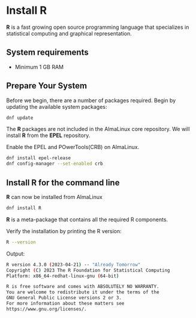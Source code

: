 # Install R

**R** is a fast growing open source programming language that specializes in statistical computing and graphical representation.

## System requirements

- Minimum 1 GB RAM

## Prepare Your System
 
Before we begin, there are a number of packages required. Begin by updating the available system packages:

```bash
dnf update
```

The **R** packages are not included in the AlmaLinux core repository. We will install **R** from the **EPEL** repository.


Enable the EPEL and POwerTools(CRB) on AlmaLinux.

```bash
dnf install epel-release
dnf config-manager --set-enabled crb
```

## Install R for the command line

**R** can now be installed from AlmaLinux

```bash
dnf install R
```

**R** is a meta-package that contains all the required R components.

Verify the installation by printing the R version:

```bash
R --version 
```

Output:

```bash
R version 4.3.0 (2023-04-21) -- "Already Tomorrow"
Copyright (C) 2023 The R Foundation for Statistical Computing
Platform: x86_64-redhat-linux-gnu (64-bit)

R is free software and comes with ABSOLUTELY NO WARRANTY.
You are welcome to redistribute it under the terms of the
GNU General Public License versions 2 or 3.
For more information about these matters see
https://www.gnu.org/licenses/.
```